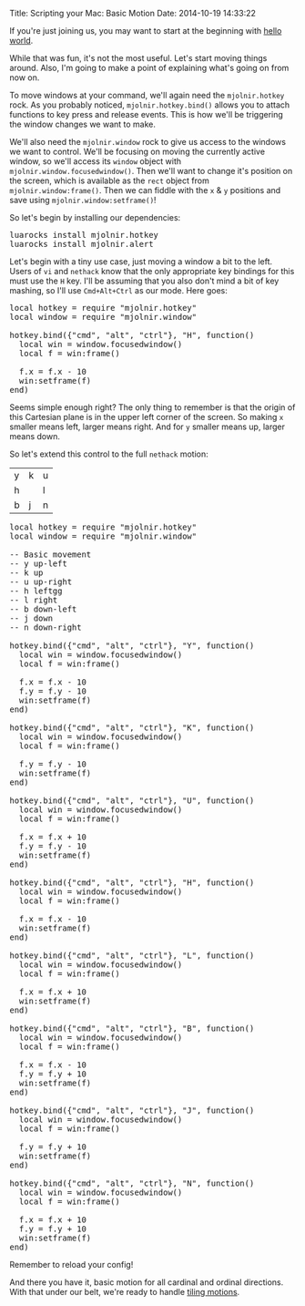 Title: Scripting your Mac: Basic Motion
Date: 2014-10-19 14:33:22

If you're just joining us, you may want to start at the beginning with [hello world](http://blog.josephholsten.com/post/scripting-your-mac-getting-started).

While that was fun, it's not the most useful. Let's start moving things around. Also, I'm going to make a point of explaining what's going on from now on.

To move windows at your command, we'll again need the `mjolnir.hotkey` rock. As you probably noticed, `mjolnir.hotkey.bind()` allows you to attach functions to key press and release events. This is how we'll be triggering the window changes we want to make.

We'll also need the `mjolnir.window` rock to give us access to the windows we want to control. We'll be focusing on moving the currently active window, so we'll access its `window` object with `mjolnir.window.focusedwindow()`. Then we'll want to change it's position on the screen, which is available as the `rect` object from `mjolnir.window:frame()`. Then we can fiddle with the `x` & `y` positions and save using `mjolnir.window:setframe()`!


So let's begin by installing our dependencies:

<?prettify language=shell?>
<pre class=prettyprint>
luarocks install mjolnir.hotkey
luarocks install mjolnir.alert
</pre>

Let's begin with a tiny use case, just moving a window a bit to the left. Users of `vi` and `nethack` know that the only appropriate key bindings for this must use the `H` key. I'll be assuming that you also don't mind a bit of key mashing, so I'll use `Cmd+Alt+Ctrl` as our mode. Here goes:

<?prettify language=lua?>
<pre class=prettyprint>
local hotkey = require "mjolnir.hotkey"
local window = require "mjolnir.window"

hotkey.bind({"cmd", "alt", "ctrl"}, "H", function()
  local win = window.focusedwindow()
  local f = win:frame()

  f.x = f.x - 10
  win:setframe(f)
end)
</pre>

Seems simple enough right? The only thing to remember is that the origin of this Cartesian plane is in the upper left corner of the screen. So making `x` smaller means left, larger means right. And for `y` smaller means up, larger means down.

So let's extend this control to the full `nethack` motion:

<table>
<tr>
<td>y</td>
<td>k</td>
<td>u</td>
</tr>
<tr>
<td>h</td>
<td></td>
<td>l</td>
</tr>
<tr>
<td>b</td>
<td>j</td>
<td>n</td>
</tr>
</table>

<?prettify language=lua?>
<pre class=prettyprint>
local hotkey = require "mjolnir.hotkey"
local window = require "mjolnir.window"

-- Basic movement
-- y up-left
-- k up
-- u up-right
-- h leftgg
-- l right
-- b down-left
-- j down
-- n down-right

hotkey.bind({"cmd", "alt", "ctrl"}, "Y", function()
  local win = window.focusedwindow()
  local f = win:frame()

  f.x = f.x - 10
  f.y = f.y - 10
  win:setframe(f)
end)

hotkey.bind({"cmd", "alt", "ctrl"}, "K", function()
  local win = window.focusedwindow()
  local f = win:frame()

  f.y = f.y - 10
  win:setframe(f)
end)

hotkey.bind({"cmd", "alt", "ctrl"}, "U", function()
  local win = window.focusedwindow()
  local f = win:frame()

  f.x = f.x + 10
  f.y = f.y - 10
  win:setframe(f)
end)

hotkey.bind({"cmd", "alt", "ctrl"}, "H", function()
  local win = window.focusedwindow()
  local f = win:frame()

  f.x = f.x - 10
  win:setframe(f)
end)

hotkey.bind({"cmd", "alt", "ctrl"}, "L", function()
  local win = window.focusedwindow()
  local f = win:frame()

  f.x = f.x + 10
  win:setframe(f)
end)

hotkey.bind({"cmd", "alt", "ctrl"}, "B", function()
  local win = window.focusedwindow()
  local f = win:frame()

  f.x = f.x - 10
  f.y = f.y + 10
  win:setframe(f)
end)

hotkey.bind({"cmd", "alt", "ctrl"}, "J", function()
  local win = window.focusedwindow()
  local f = win:frame()

  f.y = f.y + 10
  win:setframe(f)
end)

hotkey.bind({"cmd", "alt", "ctrl"}, "N", function()
  local win = window.focusedwindow()
  local f = win:frame()

  f.x = f.x + 10
  f.y = f.y + 10
  win:setframe(f)
end)
</pre>

Remember to reload your config!

And there you have it, basic motion for all cardinal and ordinal directions. With that under our belt, we're ready to handle [tiling motions](http://blog.josephholsten.com/post/scripting-your-mac-tiling-motion).
